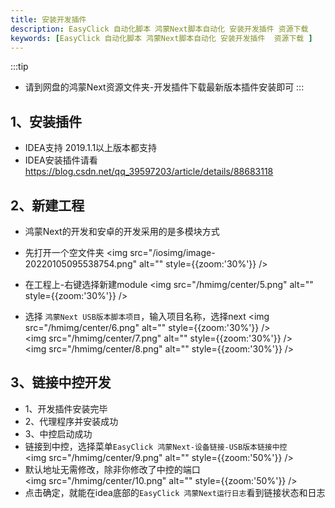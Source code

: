 ```yaml
---
title: 安装开发插件
description: EasyClick 自动化脚本 鸿蒙Next脚本自动化 安装开发插件 资源下载
keywords: [EasyClick 自动化脚本 鸿蒙Next脚本自动化 安装开发插件  资源下载 ]
---
```


:::tip
  - 请到网盘的鸿蒙Next资源文件夹-开发插件下载最新版本插件安装即可
:::
## 1、安装插件

- IDEA支持 2019.1.1以上版本都支持
- IDEA安装插件请看 https://blog.csdn.net/qq_39597203/article/details/88683118

## 2、新建工程
- 鸿蒙Next的开发和安卓的开发采用的是多模块方式
- 先打开一个空文件夹
    <img src="/iosimg/image-20220105095538754.png" alt="" style={{zoom:'30%'}} />
- 在工程上-右键选择新建module
    <img src="/hmimg/center/5.png" alt="" style={{zoom:'30%'}} />

- 选择 `鸿蒙Next USB版本脚本项目`，输入项目名称，选择next
    <img src="/hmimg/center/6.png" alt="" style={{zoom:'30%'}} /><br/>
    <img src="/hmimg/center/7.png" alt="" style={{zoom:'30%'}} /><br/>
    <img src="/hmimg/center/8.png" alt="" style={{zoom:'30%'}} />

## 3、链接中控开发

- 1、开发插件安装完毕
- 2、代理程序并安装成功
- 3、中控启动成功
- 链接到中控，选择菜单`EasyClick 鸿蒙Next-设备链接-USB版本链接中控`<br/>
  <img src="/hmimg/center/9.png" alt="" style={{zoom:'50%'}} />
- 默认地址无需修改，除非你修改了中控的端口<br/>
  <img src="/hmimg/center/10.png" alt="" style={{zoom:'50%'}} />
- 点击确定，就能在idea底部的`EasyClick 鸿蒙Next运行日志`看到链接状态和日志
